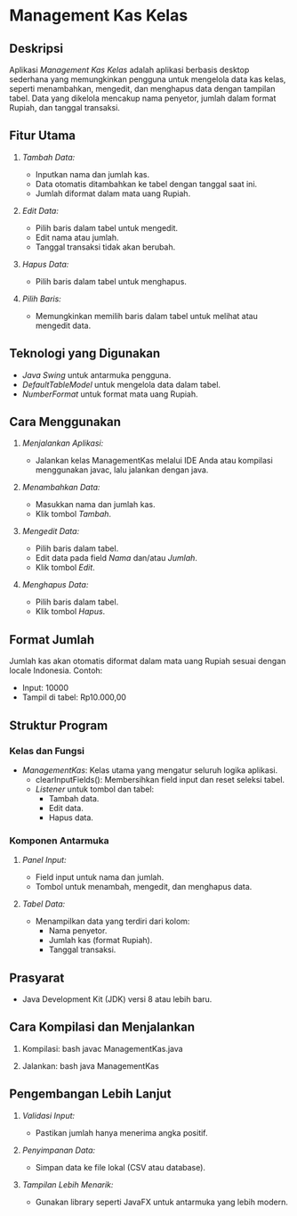 # Management Kas Kelas

## Deskripsi

Aplikasi *Management Kas Kelas* adalah aplikasi berbasis desktop sederhana yang memungkinkan pengguna untuk mengelola data kas kelas, seperti menambahkan, mengedit, dan menghapus data dengan tampilan tabel. Data yang dikelola mencakup nama penyetor, jumlah dalam format Rupiah, dan tanggal transaksi.

## Fitur Utama

1. *Tambah Data:*
   - Inputkan nama dan jumlah kas.
   - Data otomatis ditambahkan ke tabel dengan tanggal saat ini.
   - Jumlah diformat dalam mata uang Rupiah.

2. *Edit Data:*
   - Pilih baris dalam tabel untuk mengedit.
   - Edit nama atau jumlah.
   - Tanggal transaksi tidak akan berubah.

3. *Hapus Data:*
   - Pilih baris dalam tabel untuk menghapus.

4. *Pilih Baris:*
   - Memungkinkan memilih baris dalam tabel untuk melihat atau mengedit data.

## Teknologi yang Digunakan

- *Java Swing* untuk antarmuka pengguna.
- *DefaultTableModel* untuk mengelola data dalam tabel.
- *NumberFormat* untuk format mata uang Rupiah.

## Cara Menggunakan

1. *Menjalankan Aplikasi:*
   - Jalankan kelas ManagementKas melalui IDE Anda atau kompilasi menggunakan javac, lalu jalankan dengan java.

2. *Menambahkan Data:*
   - Masukkan nama dan jumlah kas.
   - Klik tombol *Tambah*.

3. *Mengedit Data:*
   - Pilih baris dalam tabel.
   - Edit data pada field *Nama* dan/atau *Jumlah*.
   - Klik tombol *Edit*.

4. *Menghapus Data:*
   - Pilih baris dalam tabel.
   - Klik tombol *Hapus*.

## Format Jumlah

Jumlah kas akan otomatis diformat dalam mata uang Rupiah sesuai dengan locale Indonesia. Contoh:
- Input: 10000
- Tampil di tabel: Rp10.000,00

## Struktur Program

### Kelas dan Fungsi

- *ManagementKas*: Kelas utama yang mengatur seluruh logika aplikasi.
  - clearInputFields(): Membersihkan field input dan reset seleksi tabel.
  - *Listener* untuk tombol dan tabel:
    - Tambah data.
    - Edit data.
    - Hapus data.

### Komponen Antarmuka

1. *Panel Input:*
   - Field input untuk nama dan jumlah.
   - Tombol untuk menambah, mengedit, dan menghapus data.

2. *Tabel Data:*
   - Menampilkan data yang terdiri dari kolom:
     - Nama penyetor.
     - Jumlah kas (format Rupiah).
     - Tanggal transaksi.

## Prasyarat

- Java Development Kit (JDK) versi 8 atau lebih baru.

## Cara Kompilasi dan Menjalankan

1. Kompilasi:
   bash
   javac ManagementKas.java
   
2. Jalankan:
   bash
   java ManagementKas
   

## Pengembangan Lebih Lanjut

1. *Validasi Input:*
   - Pastikan jumlah hanya menerima angka positif.

2. *Penyimpanan Data:*
   - Simpan data ke file lokal (CSV atau database).

3. *Tampilan Lebih Menarik:*
   - Gunakan library seperti JavaFX untuk antarmuka yang lebih modern.
